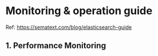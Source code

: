 # Monitoring & operation guide

Ref: <https://sematext.com/blog/elasticsearch-guide>

## 1. Performance Monitoring

